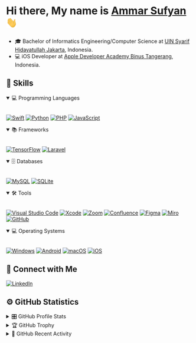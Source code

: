 # Hi there, My name is [Ammar Sufyan](https://ammarsufyan.github.io) <img src="https://github.com/ABSphreak/ABSphreak/blob/master/gifs/Hi.gif" width="30px" height="30px">

- 🎓 Bachelor of Informatics Engineering/Computer Science at [UIN Syarif Hidayatullah Jakarta](https://www.uinjkt.ac.id/), Indonesia. 
- 💻 iOS Developer at [Apple Developer Academy Binus Tangerang](https://developeracademy.apps.binus.ac.id/), Indonesia.

## 📝 Skills

<details open>
  <summary>💻 Programming Languages</summary>
  <br>
  
  [![Swift](https://img.shields.io/badge/Swift-F54A2A?logo=swift&logoColor=white)](#)
  [![Python](https://img.shields.io/badge/Python-3776AB?logo=python&logoColor=fff)](#)
  [![PHP](https://img.shields.io/badge/php-%23777BB4.svg?&logo=php&logoColor=white)](#)
  [![JavaScript](https://img.shields.io/badge/JavaScript-F7DF1E?logo=javascript&logoColor=000)](#)
</details>

<details open>
  <summary>📚 Frameworks</summary>
  <br>

  [![TensorFlow](https://img.shields.io/badge/TensorFlow-ff8f00?logo=tensorflow&logoColor=white)](#)
  [![Laravel](https://img.shields.io/badge/Laravel-%23FF2D20.svg?logo=laravel&logoColor=white)](#)
</details>

<details open>
  <summary>🗄️ Databases</summary>
  <br>
  
  [![MySQL](https://img.shields.io/badge/MySQL-4479A1?logo=mysql&logoColor=fff)](#)
  [![SQLite](https://img.shields.io/badge/SQLite-%2307405e.svg?logo=sqlite&logoColor=white)](#)
</details>

<details open>
  <summary>🛠 Tools</summary>
  <br>
  
  [![Visual Studio Code](https://custom-icon-badges.demolab.com/badge/Visual%20Studio%20Code-0078d7.svg?logo=vsc&logoColor=white)](#)
  [![Xcode](https://img.shields.io/badge/Xcode-007ACC?logo=Xcode&logoColor=white)](#)
  [![Zoom](https://img.shields.io/badge/Zoom-2D8CFF?logo=zoom&logoColor=white)](#)
  [![Confluence](https://img.shields.io/badge/Confluence-172B4D?logo=confluence&logoColor=fff)](#)
  [![Figma](https://img.shields.io/badge/Figma-F24E1E?logo=figma&logoColor=white)](#)
  [![Miro](https://img.shields.io/badge/Miro-050038?logo=miro&logoColor=fff)](#)
  [![GitHub](https://img.shields.io/badge/GitHub-%23121011.svg?logo=github&logoColor=white)](#)
</details>

<details open>
  <summary>💻 Operating Systems</summary>
  <br>
  
  [![Windows](https://custom-icon-badges.demolab.com/badge/Windows-0078D6?logo=windows11&logoColor=white)](#)
  [![Android](https://img.shields.io/badge/Android-3DDC84?logo=android&logoColor=white)](#)
  [![macOS](https://img.shields.io/badge/macOS-000000?logo=apple&logoColor=F0F0F0)](#)
  [![iOS](https://img.shields.io/badge/iOS-000000?&logo=apple&logoColor=white)](#)
</details>

## 🧷 Connect with Me
<p align="left">
  <a href="https://www.linkedin.com/in/ammarsufyan/">
    <img src="https://custom-icon-badges.demolab.com/badge/LinkedIn-0A66C2?logo=linkedin-white&logoColor=fff" alt="LinkedIn">
  </a>
</p>

## ⚙️ GitHub Statistics
<details>
  <summary>🎛️ GitHub Profile Stats</summary>
  <br>
  
  [![wakatime](https://wakatime.com/badge/user/2eee44f5-c422-430b-9d69-1cd790f56c8a.svg)](https://wakatime.com/@2eee44f5-c422-430b-9d69-1cd790f56c8a)
  
  ![Top Langs](https://github-readme-stats.vercel.app/api/top-langs/?username=ammarsufyan&layout=compact&theme=radical)
  
  ![ammarsufyan GitHub stats](https://github-readme-stats.vercel.app/api?username=ammarsufyan&show_icons=true&theme=radical)
</details>

<details>
  <summary>🏆 GitHub Trophy</summary>
  <br>
  
  <img width="99.5%" src="https://github-profile-trophy.vercel.app/?username=ammarsufyan&theme=algolia&no-frame=true&column=-1&margin-w=5&margin-h=5" alt="GitHub Trophy" />
</details>  

<details>
  <summary>🚀 GitHub Recent Activity</summary>
  <br>
  
  <!--RECENT_ACTIVITY:start-->
1. ⬆️ Pushed 1 commit(s) to [ammarsufyan/Sako-iPadOS](https://github.com/ammarsufyan/Sako-iPadOS)<br>
2. ⬆️ Pushed 1 commit(s) to [ammarsufyan/Sako-iPadOS](https://github.com/ammarsufyan/Sako-iPadOS)<br>
3. ⭐ Starred [dwarvesf/micro-sniff](https://github.com/dwarvesf/micro-sniff)<br>
4. ⭐ Starred [dwarvesf/hidden](https://github.com/dwarvesf/hidden)<br>
5. ⭐ Starred [dwarvesf/blurred](https://github.com/dwarvesf/blurred)<br>
6. ⬆️ Pushed 1 commit(s) to [ammarsufyan/Sako-iPadOS](https://github.com/ammarsufyan/Sako-iPadOS)<br>
7. ⬆️ Pushed 1 commit(s) to [ammarsufyan/Sako-iPadOS](https://github.com/ammarsufyan/Sako-iPadOS)<br>
8. ⬆️ Pushed 1 commit(s) to [ammarsufyan/Sako-iPadOS](https://github.com/ammarsufyan/Sako-iPadOS)<br>
9. ⬆️ Pushed 1 commit(s) to [ammarsufyan/Sako-iPadOS](https://github.com/ammarsufyan/Sako-iPadOS)<br>
10. ⬆️ Pushed 1 commit(s) to [ammarsufyan/Sako-iPadOS](https://github.com/ammarsufyan/Sako-iPadOS)<br>
  <!--RECENT_ACTIVITY:end-->
  
  <!--RECENT_ACTIVITY:last_update-->
Last Updated: Friday, May 16th, 2025, 12:23:15 PM
  <!--RECENT_ACTIVITY:last_update_end-->
</details>
